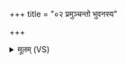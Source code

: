 +++
title = "०२ प्रमुञ्चन्तो भुवनस्य"

+++
<details><summary>मूलम् (VS)</summary>

प्र॑मु॒ञ्चन्तो॒ भुव॑नस्य॒ रेतो॑ गा॒तुं ध॑त्त॒ यज॑मानाय देवाः।  
उ॒पाकृ॑तं शशमा॒नं यदस्था॑त्प्रि॒यम्दे॒वाना॒मप्ये॑तु॒ पाथः॑ ॥
</details>